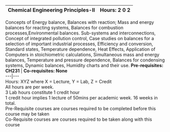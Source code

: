 **Chemical Engineering Principles-II** | **Hours: 2 0 2**  
---|---  
Concepts of Energy balance, Balances with reaction; Mass and energy balances for reacting systems, Balances for combustion processes,Environmental balances. Sub-systems and interconnections, Concept of integrated pollution control, Case studies on balances for a selection of important industrial processes, Efficiency and conversion, Standard states, Temperature dependence, Heat Effects, Application of Computers in stoichiometric calculations, Simultaneous mass and energy balances, Temperature and pressure dependence, Balances for condensing systems, Dynamic balances, Humidity charts and their use. 
**Pre-requisites: CH231** | **Co-requisites: None**  
---|---  
Hours: XYZ where X = Lecture, Y = Lab, Z = Credit  
All hours are per week.  
3 Lab hours constitute 1 credit hour  
1 credit hour implies 1 lecture of 50mins per academic week. 16 weeks in total.  
Pre-Requisite courses are courses required to be completed before this course may be taken  
Co-Requisite courses are courses required to be taken along with this course
